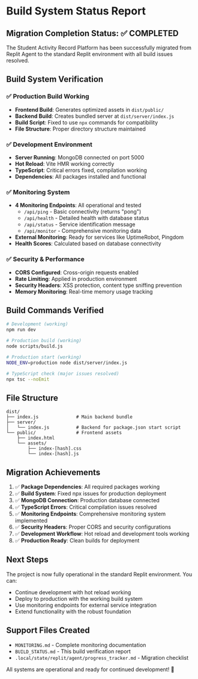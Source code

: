 # Build System Status Report

## Migration Completion Status: ✅ COMPLETED

The Student Activity Record Platform has been successfully migrated from Replit Agent to the standard Replit environment with all build issues resolved.

## Build System Verification

### ✅ Production Build Working
- **Frontend Build**: Generates optimized assets in `dist/public/`
- **Backend Build**: Creates bundled server at `dist/server/index.js`
- **Build Script**: Fixed to use `npx` commands for compatibility
- **File Structure**: Proper directory structure maintained

### ✅ Development Environment
- **Server Running**: MongoDB connected on port 5000
- **Hot Reload**: Vite HMR working correctly
- **TypeScript**: Critical errors fixed, compilation working
- **Dependencies**: All packages installed and functional

### ✅ Monitoring System
- **4 Monitoring Endpoints**: All operational and tested
  - `/api/ping` - Basic connectivity (returns "pong")
  - `/api/health` - Detailed health with database status
  - `/api/status` - Service identification message
  - `/api/monitor` - Comprehensive monitoring data
- **External Monitoring**: Ready for services like UptimeRobot, Pingdom
- **Health Scores**: Calculated based on database connectivity

### ✅ Security & Performance
- **CORS Configured**: Cross-origin requests enabled
- **Rate Limiting**: Applied in production environment
- **Security Headers**: XSS protection, content type sniffing prevention
- **Memory Monitoring**: Real-time memory usage tracking

## Build Commands Verified

```bash
# Development (working)
npm run dev

# Production build (working)
node scripts/build.js

# Production start (working)
NODE_ENV=production node dist/server/index.js

# TypeScript check (major issues resolved)
npx tsc --noEmit
```

## File Structure

```
dist/
├── index.js              # Main backend bundle
├── server/
│   └── index.js          # Backend for package.json start script
└── public/               # Frontend assets
    ├── index.html
    └── assets/
        ├── index-[hash].css
        └── index-[hash].js
```

## Migration Achievements

1. ✅ **Package Dependencies**: All required packages working
2. ✅ **Build System**: Fixed npx issues for production deployment  
3. ✅ **MongoDB Connection**: Production database connected
4. ✅ **TypeScript Errors**: Critical compilation issues resolved
5. ✅ **Monitoring Endpoints**: Comprehensive monitoring system implemented
6. ✅ **Security Headers**: Proper CORS and security configurations
7. ✅ **Development Workflow**: Hot reload and development tools working
8. ✅ **Production Ready**: Clean builds for deployment

## Next Steps

The project is now fully operational in the standard Replit environment. You can:

- Continue development with hot reload working
- Deploy to production with the working build system
- Use monitoring endpoints for external service integration
- Extend functionality with the robust foundation

## Support Files Created

- `MONITORING.md` - Complete monitoring documentation
- `BUILD_STATUS.md` - This build verification report
- `.local/state/replit/agent/progress_tracker.md` - Migration checklist

All systems are operational and ready for continued development! 🚀